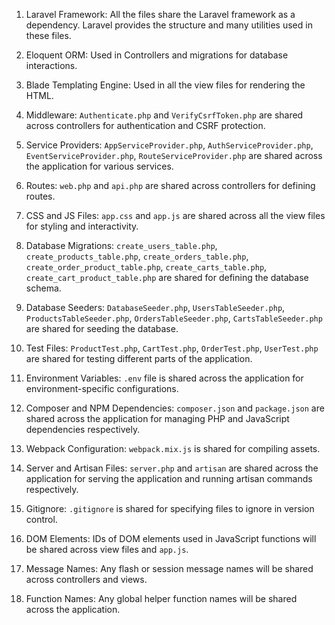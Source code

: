 1. Laravel Framework: All the files share the Laravel framework as a dependency. Laravel provides the structure and many utilities used in these files.

2. Eloquent ORM: Used in Controllers and migrations for database interactions.

3. Blade Templating Engine: Used in all the view files for rendering the HTML.

4. Middleware: `Authenticate.php` and `VerifyCsrfToken.php` are shared across controllers for authentication and CSRF protection.

5. Service Providers: `AppServiceProvider.php`, `AuthServiceProvider.php`, `EventServiceProvider.php`, `RouteServiceProvider.php` are shared across the application for various services.

6. Routes: `web.php` and `api.php` are shared across controllers for defining routes.

7. CSS and JS Files: `app.css` and `app.js` are shared across all the view files for styling and interactivity.

8. Database Migrations: `create_users_table.php`, `create_products_table.php`, `create_orders_table.php`, `create_order_product_table.php`, `create_carts_table.php`, `create_cart_product_table.php` are shared for defining the database schema.

9. Database Seeders: `DatabaseSeeder.php`, `UsersTableSeeder.php`, `ProductsTableSeeder.php`, `OrdersTableSeeder.php`, `CartsTableSeeder.php` are shared for seeding the database.

10. Test Files: `ProductTest.php`, `CartTest.php`, `OrderTest.php`, `UserTest.php` are shared for testing different parts of the application.

11. Environment Variables: `.env` file is shared across the application for environment-specific configurations.

12. Composer and NPM Dependencies: `composer.json` and `package.json` are shared across the application for managing PHP and JavaScript dependencies respectively.

13. Webpack Configuration: `webpack.mix.js` is shared for compiling assets.

14. Server and Artisan Files: `server.php` and `artisan` are shared across the application for serving the application and running artisan commands respectively.

15. Gitignore: `.gitignore` is shared for specifying files to ignore in version control.

16. DOM Elements: IDs of DOM elements used in JavaScript functions will be shared across view files and `app.js`.

17. Message Names: Any flash or session message names will be shared across controllers and views.

18. Function Names: Any global helper function names will be shared across the application.